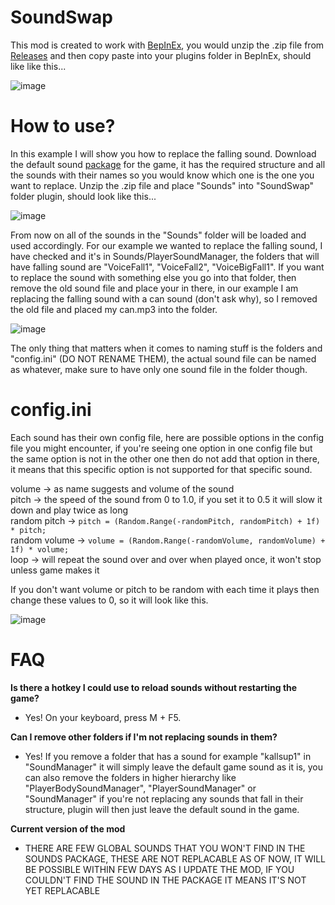 # SoundSwap

This mod is created to work with [BepInEx](https://github.com/BepInEx/BepInEx), you would unzip the .zip file from [Releases](https://github.com/ru-mii/ADGAC-SoundSwap/releases) and then copy paste into your plugins folder in BepInEx, should like like this...

![image](https://github.com/ru-mii/ADGAC-SoundSwap/assets/118167137/148570f5-5f02-4023-b639-27c15ffeeca6)

# How to use?

In this example I will show you how to replace the falling sound.
Download the default sound [package](https://pixeldrain.com/u/u6c2QsX3) for the game, it has the required structure and all the sounds with their names so you would know which one is the one you want to replace.
Unzip the .zip file and place "Sounds" into "SoundSwap" folder plugin, should look like this... 

![image](https://github.com/ru-mii/ADGAC-SoundSwap/assets/118167137/92b02b27-7f68-400a-9706-4d62a9b2f14c)

From now on all of the sounds in the "Sounds" folder will be loaded and used accordingly. For our example we wanted to replace the falling sound,
I have checked and it's in Sounds/PlayerSoundManager, the folders that will have falling sound are "VoiceFall1", "VoiceFall2", "VoiceBigFall1".
If you want to replace the sound with something else you go into that folder, then remove the old sound file and place your in there,
in our example I am replacing the falling sound with a can sound (don't ask why), so I removed the old file and placed my can.mp3 into the folder.

![image](https://github.com/ru-mii/ADGAC-SoundSwap/assets/118167137/23234204-5ad5-4f25-aa70-651d830710ff)

The only thing that matters when it comes to naming stuff is the folders and "config.ini" (DO NOT RENAME THEM),
the actual sound file can be named as whatever, make sure to have only one sound file in the folder though.

# config.ini

Each sound has their own config file, here are possible options in the config file you might encounter,
if you're seeing one option in one config file but the same option is not in the other one then do not
add that option in there, it means that this specific option is not supported for that specific sound.

volume -> as name suggests and volume of the sound  
pitch -> the speed of the sound from 0 to 1.0, if you set it to 0.5 it will slow it down and play twice as long  
random pitch -> ```pitch = (Random.Range(-randomPitch, randomPitch) + 1f) * pitch;```  
random volume -> ```volume = (Random.Range(-randomVolume, randomVolume) + 1f) * volume;```  
loop -> will repeat the sound over and over when played once, it won't stop unless game makes it  

If you don't want volume or pitch to be random with each time it plays then change these values to 0, so it will look like this.  

![image](https://github.com/ru-mii/ADGAC-SoundSwap/assets/118167137/be4e2273-e12d-4abd-8ea6-cb08ec9f558e)

# FAQ

**Is there a hotkey I could use to reload sounds without restarting the game?**
* Yes! On your keyboard, press M + F5.

**Can I remove other folders if I'm not replacing sounds in them?**  
* Yes! If you remove a folder that has a sound for example "kallsup1" in "SoundManager" it will simply leave the default game sound as it is,
you can also remove the folders in higher hierarchy like "PlayerBodySoundManager", "PlayerSoundManager" or "SoundManager" if you're not replacing
any sounds that fall in their structure, plugin will then just leave the default sound in the game.

**Current version of the mod**
* THERE ARE FEW GLOBAL SOUNDS THAT YOU WON'T FIND IN THE SOUNDS PACKAGE, THESE ARE NOT REPLACABLE AS OF NOW, IT WILL BE POSSIBLE WITHIN FEW DAYS AS I UPDATE THE MOD, IF YOU COULDN'T FIND THE SOUND IN THE PACKAGE IT MEANS IT'S NOT YET REPLACABLE
